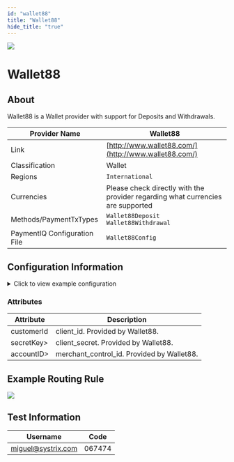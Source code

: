 ```yaml
--- 
id: "wallet88" 
title: "Wallet88"
hide_title: "true"
---
```

 
![](/img/providers/logos/wallet88.png)

# Wallet88

## About 
Wallet88 is a Wallet provider with support for Deposits and Withdrawals.

| Provider Name                | Wallet88                                                                        |
|------------------------------|---------------------------------------------------------------------------------|
| Link                         | [http://www.wallet88.com/](http://www.wallet88.com/)                            |
| Classification               | Wallet                                                                          |
| Regions                      | `International`                                                                 |
| Currencies                   | Please check directly with the provider regarding what currencies are supported |
| Methods/PaymentTxTypes       | `Wallet88Deposit`<br/> `Wallet88Withdrawal`                                     |
| PaymentIQ Configuration File | `Wallet88Config`                                                                |

## Configuration Information

<details>
<summary>Click to view example configuration</summary>
<br/>

```xml
<com.devcode.paymentiq.integration.wallet88.Wallet88Config>
  <enabled>true</enabled>
  <useViqProxy>true</useViqProxy>
  <accounts>
    <entry>
      <string>default</string>
      <account>
          <customerId>??</customerId>     <!-- client_id -->
          <secretKey>??</secretKey>       <!-- client_secret -->
          <accountID>??</accountID>       <!-- merchant_control_id -->
          <supportedCurrencies>EUR</supportedCurrencies>
      </account>
    </entry>
  </accounts>
  <testMode>false</testMode>
</com.devcode.paymentiq.integration.wallet88.Wallet88Config>
```

</details>

### Attributes

| Attribute  | Description                                |
|------------|--------------------------------------------|
| customerId | client_id. Provided by Wallet88.           |
| secretKey> | client_secret. Provided by Wallet88.       |
| accountID> | merchant_control_id. Provided by Wallet88. |

## Example Routing Rule

![](/img/providers/routing/wallet88.png)

## Test Information

| Username           | Code   |
|--------------------|--------|
| miguel@systrix.com | 067474 |
